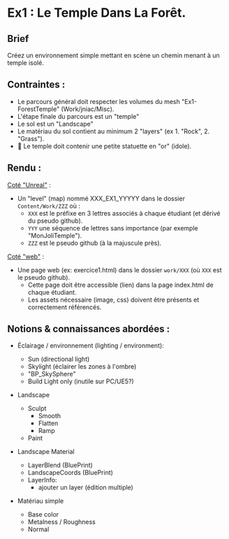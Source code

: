 # Ex1 : Le Temple Dans La Forêt.

## Brief

Créez un environnement simple mettant en scène un chemin menant à un temple isolé.

## Contraintes : 
- Le parcours général doit respecter les volumes du mesh "Ex1-ForestTemple" (Work/jniac/Misc).
- L'étape finale du parcours est un "temple"
- Le sol est un "Landscape"
- Le matériau du sol contient au minimum 2 "layers" (ex 1. "Rock", 2. "Grass").
- 🗽 Le temple doit contenir une petite statuette en "or" (idole).

## Rendu :
[Coté "Unreal"](https://github.com/jniac/SDC_2223_B2_CMNPRJCT) :
- Un "level" (map) nommé XXX_EX1_YYYYY dans le dossier `Content/Work/ZZZ` où :
  - `XXX` est le préfixe en 3 lettres associés à chaque étudiant (et dérivé du pseudo github).
  - `YYY` une séquence de lettres sans importance (par exemple "MonJoliTemple").
  - `ZZZ` est le pseudo github (à la majuscule près).

[Coté "web"](https://github.com/jniac/SDC-22-23-B2-UE5) : 
- Une page web (ex: exercice1.html) dans le dossier `work/XXX` (où `XXX` est le 
  pseudo github). 
    - Cette page doit être accessible (lien) dans la page index.html 
    de chaque étudiant.
    - Les assets nécessaire (image, css) doivent être présents et correctement
    référencés.

## Notions & connaissances abordées : 

- Éclairage / environnement (lighting / environment):
  - Sun (directional light)
  - Skylight (éclairer les zones à l'ombre)
  - "BP_SkySphere"
  - Build Light only (inutile sur PC/UE5?)

- Landscape
  - Sculpt
    - Smooth
    - Flatten
    - Ramp
  - Paint

- Landscape Material
  - LayerBlend (BluePrint)
  - LandscapeCoords (BluePrint)
  - LayerInfo: 
    - ajouter un layer (édition multiple)

- Matériau simple
  - Base color
  - Metalness / Roughness
  - Normal 